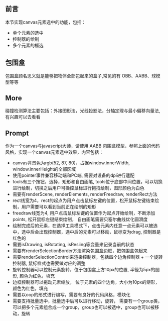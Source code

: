 ## 前言

本节实现canvas元素选中的功能，包括：

- 单个元素的选中
- 控制器的绘制
- 多个元素的框选

## 包围盒

包围盒顾名思义就是能够把物体全部包起来的盒子,常⻅的有 OBB、AABB、球模型等等

## More

碰撞检测算法主要包括：外接图形法，光线投影法，分轴定理与最小偏移向量法, 有兴趣可以去看看

## Prompt

作为一个canvas与javascript大师，请使用 AABB 包围盒模型，参照上面的代码风格，实现一个canvas元素选中效果，内容包括：

- canvas背景色为rgb(52, 87, 80)，占据window.innerWidth, window.innerHeight的全部区域
- 使用pointer事件兼容移动端和PC端, 需要对设备的dpi进行适配
- tools有三个按钮，选择，矩形和自由画笔, tools位于底部中间位置，可以切换进行绘制，切换之后用户可操控鼠标进行拖拽绘制，图形颜色为白色
- 需要有renderScene, renderElements, renderFreedraw, renderRect方法
- rect线宽为4，rect的起点为用户点击鼠标左键的位置，松开鼠标左键结束绘制，用户需要可以看到当前正在绘制的矩形
- freedraw线宽为4, 用户点击鼠标左键的位置作为起点开始绘制，不断添加points, 松开鼠标左键结束绘制， 自由画笔需要贝塞尔曲线优化圆滑度
- 绘制完成后的元素，在选择工具模式下，点击元素内任意一点元素可以被选中，选中后会出现控制器，选中后的元素可以移动，鼠标变为drag, 控制器是红色的
- 需要isDrawing, isRotating, isResiing等变量来记录当前的状态
- 需要有renderSelectionBorder方法渲染包围盒边框，把包围盒包起来
- 需要renderSelectionControl来渲染控制器，包括四个边角控制器 + 一个旋转控制器, 鼠标样式也需要做对应的调整
- 旋转控制器可以控制元素旋转，位于包围盒上方10px的位置, 半径为5px的圆形, 颜色为红色，填充
- 边框控制器可以拖动元素缩放， 位于元素的四个边角，大小为10px的矩形，颜色为红色，填充
- 需要以oop的形式进行编写，需要有良好的代码风格，模块化
- 需要支持批量选中，批量选中后可以进行移动，旋转， 需要有一个group类，可以把多个元素组合成一个group，group也可以被选中，group也可以被移动，旋转